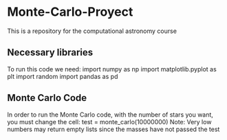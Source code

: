 # Monte-Carlo-Proyect
This is a repository for the computational astronomy course
## Necessary libraries
To run this code we need:
import numpy as np
import matplotlib.pyplot as plt
import random
import pandas as pd
## Monte Carlo Code
In order to run the Monte Carlo code, with the number of stars you want, you must change the cell:
test = monte_carlo(10000000)
Note: Very low numbers may return empty lists since the masses have not passed the test
